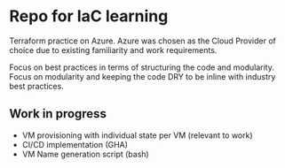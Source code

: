 # Repo for IaC learning

Terraform practice on Azure. Azure was chosen as the Cloud Provider of choice due to existing familiarity and work requirements.

Focus on best practices in terms of structuring the code and modularity. Focus on modularity and keeping the code DRY to be inline with industry best practices.

## Work in progress
- VM provisioning with individual state per VM (relevant to work)
- CI/CD implementation (GHA)
- VM Name generation script (bash)
